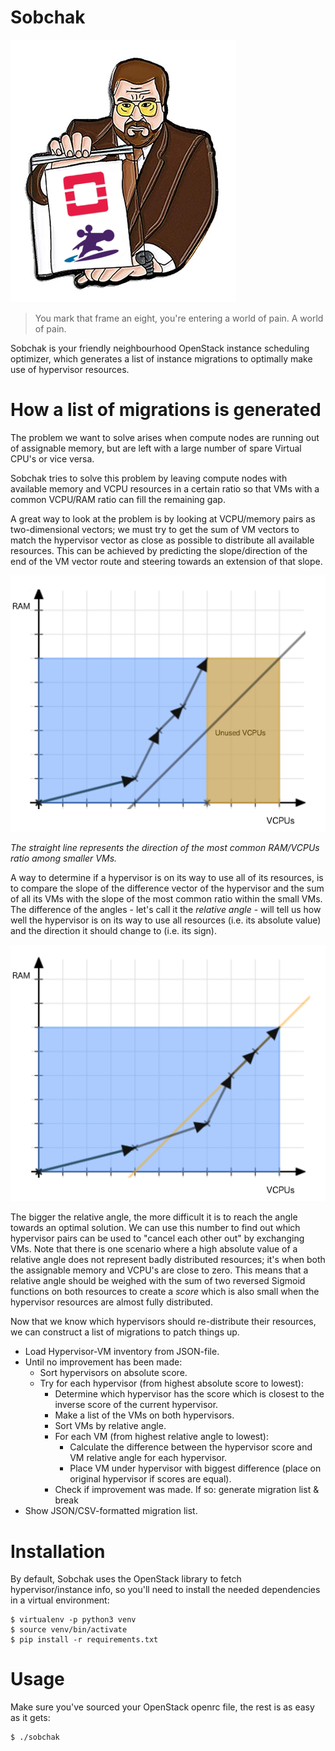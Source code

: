 # Sobchak

![logo](img/logo.png)

> You mark that frame an eight, you're entering a world of pain. A world of
> pain.

Sobchak is your friendly neighbourhood OpenStack instance scheduling optimizer,
which generates a list of instance migrations to optimally make use of
hypervisor resources.

# How a list of migrations is generated

The problem we want to solve arises when compute nodes are running out of
assignable memory, but are left with a large number of spare Virtual CPU's or
vice versa.

Sobchak tries to solve this problem by leaving compute nodes with available
memory and VCPU resources in a certain ratio so that VMs with a common VCPU/RAM
ratio can fill the remaining gap.

A great way to look at the problem is by looking at VCPU/memory pairs as
two-dimensional vectors; we must try to get the sum of VM vectors to match the
hypervisor vector as close as possible to distribute all available resources.
This can be achieved by predicting the slope/direction of the end of the VM
vector route and steering towards an extension of that slope.

![Naive instance scheduling](img/README-1.png)

_The straight line represents the direction of the most common RAM/VCPUs ratio
among smaller VMs._

A way to determine if a hypervisor is on its way to use all of its resources, is
to compare the slope of the difference vector of the hypervisor and the sum of
all its VMs with the slope of the most common ratio within the small VMs. The
difference of the angles - let's call it the *relative angle* - will tell us how
well the hypervisor is on its way to use all resources (i.e. its absolute value)
and the direction it should change to (i.e. its sign).

![Predictive instance scheduling](img/README-2.png)

The bigger the relative angle, the more difficult it is to reach the angle
towards an optimal solution. We can use this number to find out which hypervisor
pairs can be used to "cancel each other out" by exchanging VMs. Note that there
is one scenario where a high absolute value of a relative angle does not
represent badly distributed resources; it's when both the assignable memory and
VCPU's are close to zero. This means that a relative angle should be weighed
with the sum of two reversed Sigmoid functions on both resources to create a
*score* which is also small when the hypervisor resources are almost fully
distributed.

Now that we know which hypervisors should re-distribute their resources, we can
construct a list of migrations to patch things up.

- Load Hypervisor-VM inventory from JSON-file.
- Until no improvement has been made:
  - Sort hypervisors on absolute score.
  - Try for each hypervisor (from highest absolute score to lowest):
    - Determine which hypervisor has the score which is closest to the inverse
      score of the current hypervisor.
    - Make a list of the VMs on both hypervisors.
    - Sort VMs by relative angle.
    - For each VM (from highest relative angle to lowest):
      - Calculate the difference between the hypervisor score and VM relative angle
        for each hypervisor.
      - Place VM under hypervisor with biggest difference (place on original
        hypervisor if scores are equal).
    - Check if improvement was made. If so: generate migration list & break
- Show JSON/CSV-formatted migration list.

# Installation

By default, Sobchak uses the OpenStack library to fetch hypervisor/instance
info, so you'll need to install the needed dependencies in a virtual
environment:

```
$ virtualenv -p python3 venv
$ source venv/bin/activate
$ pip install -r requirements.txt
```

# Usage

Make sure you've sourced your OpenStack openrc file, the rest is as easy as it
gets:

```bash
$ ./sobchak
```
